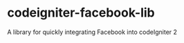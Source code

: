 codeigniter-facebook-lib
========================

A library for quickly integrating Facebook into codeIgniter 2